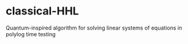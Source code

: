 # classical-HHL
Quantum-inspired algorithm for solving linear systems of equations in polylog time
testing
